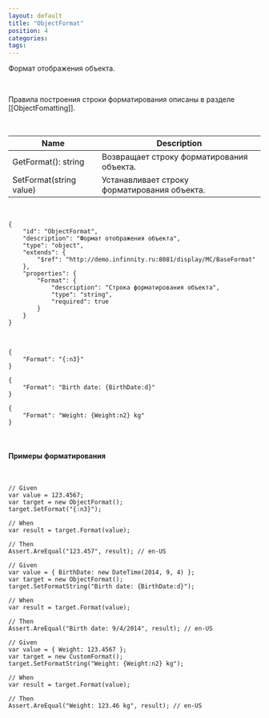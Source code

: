 ```yaml
---
layout: default
title: "ObjectFormat"
position: 4
categories: 
tags: 
---
```


Формат отображения объекта.

 

Правила построения строки форматирования описаны в разделе [[ObjectFomatting]].

  

|Name|Description|
|----|-----------|
|GetFormat(): string|Возвращает строку форматирования объекта.|
|SetFormat(string value)|Устанавливает строку форматирования объекта.|

  

```
{
	"id": "ObjectFormat",
	"description": "Формат отображения объекта",
	"type": "object",
	"extends": {
		"$ref": "http://demo.infinnity.ru:8081/display/MC/BaseFormat"
	},
	"properties": {
		"Format": {
			"description": "Строка форматирования объекта",
			"type": "string",
			"required": true
		}
	}
}
```

   

```
{
	"Format": "{:n3}"
}
```

```
{
	"Format": "Birth date: {BirthDate:d}"
}
```

```
{
	"Format": "Weight: {Weight:n2} kg"
}
```

   

#### Примеры форматирования

 

```
// Given
var value = 123.4567;
var target = new ObjectFormat();
target.SetFormat("{:n3}");

// When
var result = target.Format(value);

// Then
Assert.AreEqual("123.457", result); // en-US
```

```
// Given
var value = { BirthDate: new DateTime(2014, 9, 4) };
var target = new ObjectFormat();
target.SetFormatString("Birth date: {BirthDate:d}");

// When
var result = target.Format(value);

// Then
Assert.AreEqual("Birth date: 9/4/2014", result); // en-US
```

```
// Given
var value = { Weight: 123.4567 };
var target = new CustomFormat();
target.SetFormatString("Weight: {Weight:n2} kg");

// When
var result = target.Format(value);

// Then
Assert.AreEqual("Weight: 123.46 kg", result); // en-US
```

 

 

